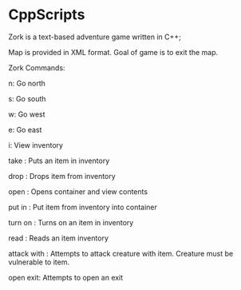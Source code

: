 # CppScripts

Zork is a text-based adventure game written in C++; 

Map is provided in XML format. Goal of game is to exit the map.


Zork Commands:

n: Go north

s: Go south

w: Go west

e: Go east

i: View inventory

take <item>: Puts an item in inventory

drop <item>: Drops item from inventory

open <container>: Opens container and view contents

put <item> in <container>: Put item from inventory into container

turn on <item>: Turns on an item in inventory

read <item>: Reads an item inventory

attack <creature> with <item>: Attempts to attack creature with item. Creature must be vulnerable to item.

open exit: Attempts to open an exit
